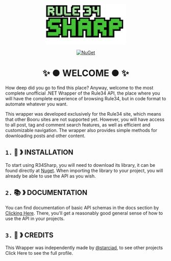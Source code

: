 <br/>
<div align="center">
	<img src=".github/assets/logo/R34Sharp_Logo.webp" alt="logo" width="50%" height="50%"/>
</div>

<div align="center">

[![NuGet](https://img.shields.io/nuget/v/R34Sharp?label=NuGet&style=plastic)](https://www.nuget.org/packages/R34Sharp)

</div>

<h1 align="center">✨ ● WELCOME ● ✨</h1>

How deep did you go to find this place? Anyway, welcome to the most complete unofficial .NET Wrapper of the Rule34 API, the place where you will have the complete experience of browsing Rule34, but in code format to automate whatever you want.

This wrapper was developed exclusively for the Rule34 site, which means that other Booru sites are not supported yet. However, you will have access to all post, tag and comment search features, as well as efficient and customizable navigation. The wrapper also provides simple methods for downloading posts and other content.

`1.` 📩 》 INSTALLATION
----------------------

To start using R34Sharp, you will need to download its library, it can be found directly at [Nuget]("https://www.nuget.org/packages/R34Sharp"). When importing the library to your project, you will already be able to use the API as you wish.


`2.` 📚 》 DOCUMENTATION
-----------------------

You can find documentation of basic API schemas in the docs section by [Clicking Here](""). There, you'll get a reasonably good general sense of how to use the API in your projects.


`3.` 🔗 》 CREDITS
-----------------

This Wrapper was independently made by [@starciad](https://github.com/starciad/), to see other projects Click Here to see the full profile.